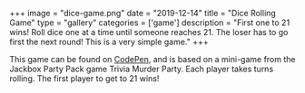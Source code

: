 +++
image = "dice-game.png"
date = "2019-12-14"
title = "Dice Rolling Game"
type = "gallery"
categories = ['game']
description = "First one to 21 wins! Roll dice one at a time until someone reaches 21. The loser has to go first the next round! This is a very simple game."
+++

This game can be found on [CodePen](https://cdpn.io/robpetrin/debug/dyMQgVY), and is based on a mini-game from the Jackbox Party Pack game Trivia Murder Party. Each player takes turns rolling. The first player to get to 21 wins!
